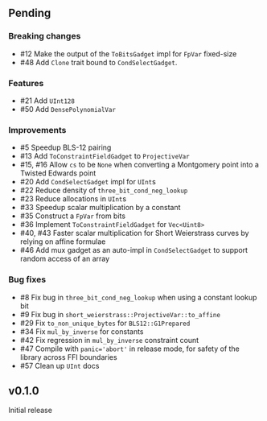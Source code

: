 ## Pending

### Breaking changes
- #12 Make the output of the `ToBitsGadget` impl for `FpVar` fixed-size
- #48 Add `Clone` trait bound to `CondSelectGadget`.

### Features
- #21 Add `UInt128`
- #50 Add `DensePolynomialVar`

### Improvements
- #5 Speedup BLS-12 pairing
- #13 Add `ToConstraintFieldGadget` to `ProjectiveVar`
- #15, #16 Allow `cs` to be `None` when converting a Montgomery point into a Twisted Edwards point
- #20 Add `CondSelectGadget` impl for `UInt`s
- #22 Reduce density of `three_bit_cond_neg_lookup`
- #23 Reduce allocations in `UInt`s
- #33 Speedup scalar multiplication by a constant
- #35 Construct a `FpVar` from bits
- #36 Implement `ToConstraintFieldGadget` for `Vec<Uint8>`
- #40, #43 Faster scalar multiplication for Short Weierstrass curves by relying on affine formulae
- #46 Add mux gadget as an auto-impl in `CondSelectGadget` to support random access of an array

### Bug fixes
- #8 Fix bug in `three_bit_cond_neg_lookup` when using a constant lookup bit
- #9 Fix bug in `short_weierstrass::ProjectiveVar::to_affine` 
- #29 Fix `to_non_unique_bytes` for `BLS12::G1Prepared`
- #34 Fix `mul_by_inverse` for constants
- #42 Fix regression in `mul_by_inverse` constraint count
- #47 Compile with `panic='abort'` in release mode, for safety of the library across FFI boundaries
- #57 Clean up `UInt` docs

## v0.1.0

Initial release
